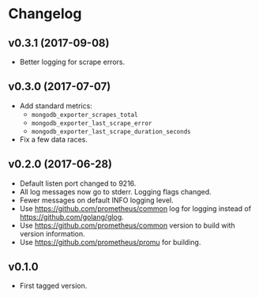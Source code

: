 # Changelog

## v0.3.1 (2017-09-08)

* Better logging for scrape errors.

## v0.3.0 (2017-07-07)

* Add standard metrics:
  * `mongodb_exporter_scrapes_total`
  * `mongodb_exporter_last_scrape_error`
  * `mongodb_exporter_last_scrape_duration_seconds`
* Fix a few data races.

## v0.2.0 (2017-06-28)

* Default listen port changed to 9216.
* All log messages now go to stderr. Logging flags changed.
* Fewer messages on default INFO logging level.
* Use https://github.com/prometheus/common log for logging instead of https://github.com/golang/glog.
* Use https://github.com/prometheus/common version to build with version information.
* Use https://github.com/prometheus/promu for building.

## v0.1.0

* First tagged version.
